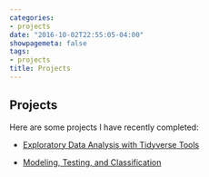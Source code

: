 ```yaml
---
categories:
- projects
date: "2016-10-02T22:55:05-04:00"
showpagemeta: false
tags:
- projects
title: Projects
---
```

## Projects

Here are some projects I have recently completed:

- [Exploratory Data Analysis with Tidyverse Tools](/project1/)

- [Modeling, Testing, and Classification](/project2/)

